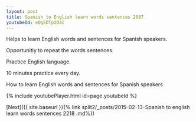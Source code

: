 ```yaml
---
layout: post
title: Spanish to English learn words sentences 2087 
youtubeId: eQgEDTp2OaI
---
```

 
 
Helps to learn English words and sentences for Spanish speakers.

Opportunitiy to repeat the words sentences. 

Practice English language. 
 
10 minutes practice every day. 
 
How to learn English words and sentences for Spanish speakers 
 
{% include youtubePlayer.html id=page.youtubeId %}
 
 
[Next]({{ site.baseurl }}{% link  split2/_posts/2015-02-13-Spanish to english learn words sentences 2218 .md%})
 
